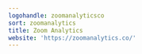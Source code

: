 ```yaml
---
logohandle: zoomanalyticsco
sort: zoomanalytics
title: Zoom Analytics
website: 'https://zoomanalytics.co/'
---
```

